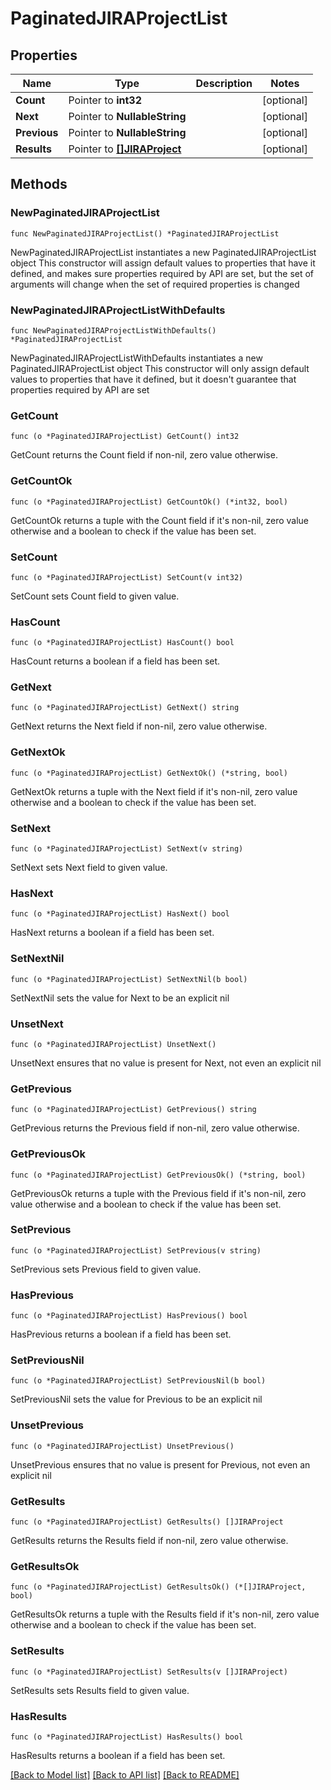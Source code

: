 # PaginatedJIRAProjectList

## Properties

Name | Type | Description | Notes
------------ | ------------- | ------------- | -------------
**Count** | Pointer to **int32** |  | [optional] 
**Next** | Pointer to **NullableString** |  | [optional] 
**Previous** | Pointer to **NullableString** |  | [optional] 
**Results** | Pointer to [**[]JIRAProject**](JIRAProject.md) |  | [optional] 

## Methods

### NewPaginatedJIRAProjectList

`func NewPaginatedJIRAProjectList() *PaginatedJIRAProjectList`

NewPaginatedJIRAProjectList instantiates a new PaginatedJIRAProjectList object
This constructor will assign default values to properties that have it defined,
and makes sure properties required by API are set, but the set of arguments
will change when the set of required properties is changed

### NewPaginatedJIRAProjectListWithDefaults

`func NewPaginatedJIRAProjectListWithDefaults() *PaginatedJIRAProjectList`

NewPaginatedJIRAProjectListWithDefaults instantiates a new PaginatedJIRAProjectList object
This constructor will only assign default values to properties that have it defined,
but it doesn't guarantee that properties required by API are set

### GetCount

`func (o *PaginatedJIRAProjectList) GetCount() int32`

GetCount returns the Count field if non-nil, zero value otherwise.

### GetCountOk

`func (o *PaginatedJIRAProjectList) GetCountOk() (*int32, bool)`

GetCountOk returns a tuple with the Count field if it's non-nil, zero value otherwise
and a boolean to check if the value has been set.

### SetCount

`func (o *PaginatedJIRAProjectList) SetCount(v int32)`

SetCount sets Count field to given value.

### HasCount

`func (o *PaginatedJIRAProjectList) HasCount() bool`

HasCount returns a boolean if a field has been set.

### GetNext

`func (o *PaginatedJIRAProjectList) GetNext() string`

GetNext returns the Next field if non-nil, zero value otherwise.

### GetNextOk

`func (o *PaginatedJIRAProjectList) GetNextOk() (*string, bool)`

GetNextOk returns a tuple with the Next field if it's non-nil, zero value otherwise
and a boolean to check if the value has been set.

### SetNext

`func (o *PaginatedJIRAProjectList) SetNext(v string)`

SetNext sets Next field to given value.

### HasNext

`func (o *PaginatedJIRAProjectList) HasNext() bool`

HasNext returns a boolean if a field has been set.

### SetNextNil

`func (o *PaginatedJIRAProjectList) SetNextNil(b bool)`

 SetNextNil sets the value for Next to be an explicit nil

### UnsetNext
`func (o *PaginatedJIRAProjectList) UnsetNext()`

UnsetNext ensures that no value is present for Next, not even an explicit nil
### GetPrevious

`func (o *PaginatedJIRAProjectList) GetPrevious() string`

GetPrevious returns the Previous field if non-nil, zero value otherwise.

### GetPreviousOk

`func (o *PaginatedJIRAProjectList) GetPreviousOk() (*string, bool)`

GetPreviousOk returns a tuple with the Previous field if it's non-nil, zero value otherwise
and a boolean to check if the value has been set.

### SetPrevious

`func (o *PaginatedJIRAProjectList) SetPrevious(v string)`

SetPrevious sets Previous field to given value.

### HasPrevious

`func (o *PaginatedJIRAProjectList) HasPrevious() bool`

HasPrevious returns a boolean if a field has been set.

### SetPreviousNil

`func (o *PaginatedJIRAProjectList) SetPreviousNil(b bool)`

 SetPreviousNil sets the value for Previous to be an explicit nil

### UnsetPrevious
`func (o *PaginatedJIRAProjectList) UnsetPrevious()`

UnsetPrevious ensures that no value is present for Previous, not even an explicit nil
### GetResults

`func (o *PaginatedJIRAProjectList) GetResults() []JIRAProject`

GetResults returns the Results field if non-nil, zero value otherwise.

### GetResultsOk

`func (o *PaginatedJIRAProjectList) GetResultsOk() (*[]JIRAProject, bool)`

GetResultsOk returns a tuple with the Results field if it's non-nil, zero value otherwise
and a boolean to check if the value has been set.

### SetResults

`func (o *PaginatedJIRAProjectList) SetResults(v []JIRAProject)`

SetResults sets Results field to given value.

### HasResults

`func (o *PaginatedJIRAProjectList) HasResults() bool`

HasResults returns a boolean if a field has been set.


[[Back to Model list]](../README.md#documentation-for-models) [[Back to API list]](../README.md#documentation-for-api-endpoints) [[Back to README]](../README.md)


